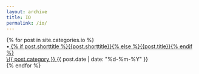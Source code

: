 ```yaml
---
layout: archive
title: IO
permalink: /io/
---
```

<section class="site-archive">
  <div class="home-group">
    {% for post in site.categories.io %}
      <div class="archive-list">
        <div class="archive-title">
          &bull;<a href="{{ post.url }}">
          {% if post.shorttitle %}{{post.shorttitle}}{% else %}{{post.title}}{% endif %}
          </a>
        </div>
        <div class="archive-date"><a href="/{{ post.category }}">\{{ post.category }} </a> {{ post.date | date: "%d-%m-%Y" }}</div>
      </div>
    {% endfor %}
  </div>
</section>
